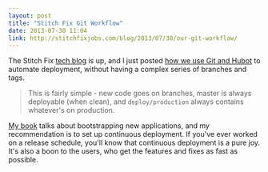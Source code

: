```yaml
---
layout: post
title: "Stitch Fix Git Workflow"
date: 2013-07-30 11:04
link: http://stitchfixjobs.com/blog/2013/07/30/our-git-workflow/
---
```


The Stitch Fix [tech blog][blog] is up, and I just posted [how we use Git and Hubot][post] to automate deployment, without having a complex series of
branches and tags.

> This is fairly simple - new code goes on branches, master is always deployable (when clean), and `deploy/production` always contains whatever's on production. 

[My book][book] talks about bootstrapping new applications, and my recommendation is to set up continuous deployment.  If you've ever worked on a release
schedule, you'll know that continuous deployment is a pure joy.  It's also a boon to the users, who get the features and fixes as fast as possible.

[blog]: http://stitchfixjobs.com/blog
[post]: http://stitchfixjobs.com/blog/2013/07/30/our-git-workflow/
[book]: http://www.theseniorsoftwareengineer.com
